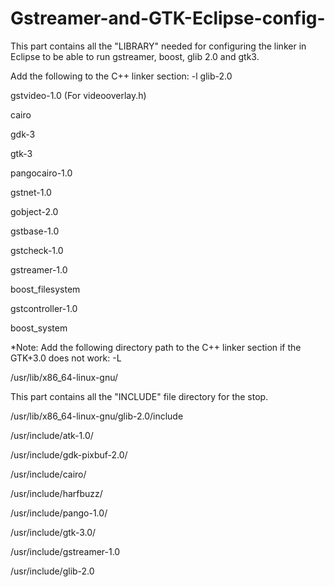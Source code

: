 # Gstreamer-and-GTK-Eclipse-config-

This part contains all the "LIBRARY" needed for configuring the linker in Eclipse to be able to run gstreamer, boost, glib 2.0 and gtk3.

Add the following to the C++ linker section: -l 
glib-2.0

gstvideo-1.0 (For videooverlay.h)

cairo

gdk-3

gtk-3

pangocairo-1.0

gstnet-1.0

gobject-2.0

gstbase-1.0

gstcheck-1.0

gstreamer-1.0

boost_filesystem

gstcontroller-1.0

boost_system

*Note: Add the following directory path to the C++ linker section if the GTK+3.0 does not work: -L

/usr/lib/x86_64-linux-gnu/

This part contains all the "INCLUDE" file directory for the stop.

/usr/lib/x86_64-linux-gnu/glib-2.0/include

/usr/include/atk-1.0/

/usr/include/gdk-pixbuf-2.0/

/usr/include/cairo/

/usr/include/harfbuzz/

/usr/include/pango-1.0/

/usr/include/gtk-3.0/

/usr/include/gstreamer-1.0

/usr/include/glib-2.0


